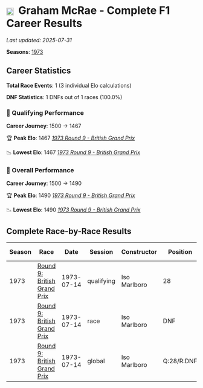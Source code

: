 # <img src="https://upload.wikimedia.org/wikipedia/commons/3/3e/Flag_of_New_Zealand.svg" alt="New Zealand" width="20" height="auto" style="vertical-align: middle; margin-right: 5px;" onerror="this.outerHTML='🇳🇿'; this.style.marginRight='5px';"/> Graham McRae - Complete F1 Career Results

*Last updated: 2025-07-31*

**Seasons**: [1973](../seasons/1973-season-report)

## Career Statistics

**Total Race Events**: 1 (3 individual Elo calculations)

**DNF Statistics**: 1 DNFs out of 1 races (100.0%)

### 🏁 Qualifying Performance
**Career Journey**: 1500 → 1467

🏆 **Peak Elo**: 1467
   *[1973 Round 9 - British Grand Prix](../seasons/1973-season-report#round-9-british-grand-prix)*

📉 **Lowest Elo**: 1467
   *[1973 Round 9 - British Grand Prix](../seasons/1973-season-report#round-9-british-grand-prix)*

### 🌟 Overall Performance
**Career Journey**: 1500 → 1490

🏆 **Peak Elo**: 1490
   *[1973 Round 9 - British Grand Prix](../seasons/1973-season-report#round-9-british-grand-prix)*

📉 **Lowest Elo**: 1490
   *[1973 Round 9 - British Grand Prix](../seasons/1973-season-report#round-9-british-grand-prix)*


## Complete Race-by-Race Results

| Season | Race | Date | Session | Constructor | Position | Starting ELO | ELO Change | Final ELO | Teammate |
|--------|------|------|---------|-------------|----------|--------------|------------|-----------|----------|
| 1973 | [Round 9: British Grand Prix](../seasons/1973-season-report#round-9-british-grand-prix) | 1973-07-14 | qualifying | Iso Marlboro | 28 | 1500 | -33 | 1467 | [<img src="https://upload.wikimedia.org/wikipedia/commons/3/3e/Flag_of_New_Zealand.svg" alt="New Zealand" width="20" height="auto" style="vertical-align: middle; margin-right: 5px;" onerror="this.outerHTML='🇳🇿'; this.style.marginRight='5px';"/> Howden Ganley](howden-ganley) |
| 1973 | [Round 9: British Grand Prix](../seasons/1973-season-report#round-9-british-grand-prix) | 1973-07-14 | race | Iso Marlboro | DNF | 1500 | N/A | 1500 | [<img src="https://upload.wikimedia.org/wikipedia/commons/3/3e/Flag_of_New_Zealand.svg" alt="New Zealand" width="20" height="auto" style="vertical-align: middle; margin-right: 5px;" onerror="this.outerHTML='🇳🇿'; this.style.marginRight='5px';"/> Howden Ganley](howden-ganley) |
| 1973 | [Round 9: British Grand Prix](../seasons/1973-season-report#round-9-british-grand-prix) | 1973-07-14 | global | Iso Marlboro | Q:28/R:DNF | 1500 | -10 | 1490 | [<img src="https://upload.wikimedia.org/wikipedia/commons/3/3e/Flag_of_New_Zealand.svg" alt="New Zealand" width="20" height="auto" style="vertical-align: middle; margin-right: 5px;" onerror="this.outerHTML='🇳🇿'; this.style.marginRight='5px';"/> Howden Ganley](howden-ganley) |
